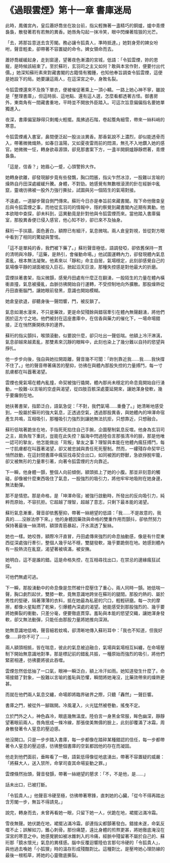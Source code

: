 # 《過眼雲煙》第十一章 書庫迷局

此時，鳳儀宮內，皇后蕭妤喬坐在妝台前，指尖輕撫著一盞精巧的銅爐，爐中青煙裊裊，散發著若有若無的異香。她唇角勾起一抹冷笑，眼中閃爍著陰狠的光芒。



「去，將那旨意送去含芳閣。務必讓令狐貴人，準時抵達。」她對身旁的婢女吩咐，聲音輕柔，卻帶著不容置疑的命令。婢女領命而去。



蕭妤喬緩緩起身，走到窗邊，望著夜色漸濃的宮城，低語：「令狐雲煙，妳的恩寵，是時候該結束了。至於蘇珩，玄羽司之主又如何？敢與本宮作對，便要付出代價。」她深知蘇珩素來對藏書閣的古籍情有獨鍾，也知他奉旨調查令狐雲煙，這便是她設下的局。她要讓這兩人，在這深宮之中，身敗名裂。



令狐雲煙還來不及換下單衣，便被催促著乘上一頂小轎。一路上她心神不寧，雖說是「整理書庫」，但這時辰、這地點、還有這人選，怎麼看都透著古怪。御書房外，東南角有一間藏書重地，平時並不開放外臣踏入。可這次旨意偏偏指名要她單獨進入。



夜深，書庫偏室靜得只剩燭火輕擺。風拂過石階，卷起簷角細雪，帶來一絲料峭的寒意。



令狐雲煙甫入書室，鼻間便泛起一股淡淡異香。那香氣說不上濃烈，卻似能透骨而入，帶著微微熾熱，如春日溫陽，又如夏夜雷雨前的悶濕，無孔不入地鑽入她的感官。她微微一怔，轉身欲尋源頭，卻見那書案下方，一盞半開銅爐靜靜燃著，青煙裊裊。



「這是，信香？」她眉心一蹙，心頭警鈴大作。



她轉身欲離，卻發現腳步竟有些發飄，胸口悶脹，指尖乍然冰涼，一股難以言喻的燥熱自丹田深處緩緩升騰。身體，不對勁。她感覺有無數根滾燙的針在經脈中亂竄，靈魂彷彿被一股外力強行撕扯，試圖與另一個陌生的氣場對接。



不遠處，一道腳步聲自側門傳來。蘇珩今日亦是奉旨前來藏書閣。陛下命他徹查皇后與令狐雲煙之事，而他從玄羽司的情報中，隱約察覺到藏書閣內近期有異動。他本欲暗中查探，卻未料到，這異動竟是針對他與令狐雲煙而來。當他踏入書庫偏室，那股異香便已侵入感官，他心知不妙，卻已來不及抽身。



蘇珩一手扶牆，面色蒼白，額際已有細汗，氣息微喘。兩人倉皇對視，皆從對方眼中看到了相同的驚疑與警惕。



「這不是單純的香，我們被下藥了。」蘇珩聲音極低，語調發啞，卻依舊保持一貫的清明與冷靜，「這藥，是熱引，會催動命場。」他試圖運轉內力，卻發現體內氣息紊亂，根本無法凝聚。他素來以「靜和」命主自居，氣場穩定，此刻卻感覺自己的氣場像平靜的湖面被投入巨石，掀起滔天巨浪，那種失控感是對他最大的折磨。



雲煙扶著書架，指尖微顫，感覺丹田處有什麼正在翻湧，一股陌生的力量在體內橫衝直撞，氣息被擾亂，血脈彷彿開始自行運轉，不受控制地向外擴散。那股燥熱從丹田直衝腦門，讓她眼前發黑，意識也開始模糊。



她倉皇欲退，卻聽身後一聲悶響，門，被反鎖了。



氣息如潮水漫來，不只是藥效，更是命契殘餘與錯宿牽引在體內無聲翻湧，將他們困於這方寸之地。他們被封在這座書庫中，在信香與藥力的催化下，一場命場錯接，正在悄然撕開秩序的邊界。



蘇珩的指尖顫抖，喉頭滾動，似要說什麼，卻只吐出一聲低喘。他額上冷汗淋漓，氣息卻越來越紊亂，那雙素來沉靜的眼眸中，此刻也染上了幾分難以自持的慾望與掙扎。



他一步步向後，強自與她拉開距離，聲音幾不可聞：「妳別靠近我……我……我快撐不住了。」他的聲音帶著痛苦的壓抑，彷彿在與體內那股失控的力量搏鬥，每一寸肌膚都在叫囂著渴望。



雲煙也覺氣場在體內亂撞，命契被強行撬開，體內那尚未穩定的命息竟開始自行湧動，一股難-以言喻的空虛與渴望，從四肢百骸深處蔓延開來，讓她渾身發軟，幾乎要癱倒在地。



她扶著書架，指節泛白，語氣急促：「不對，我們氣場……重疊了。」她清晰地感受到，一股屬於蘇珩的強大氣息，正透過空氣，透過那股異香，與她體內的坤澤命宿產生共鳴，互相吸引，那種吸引力強烈到讓她無法抗拒，只想靠近，只想融合。



蘇珩低喘著跪坐在地，手指死死掐住自己手腕，企圖壓制氣息反噬。他身為玄羽司之主，肩負陛下重託，豈能在此失控？腦海中閃過陸伯言那張清冷的臉，那是他唯一認可的摯友，他怎能做出「背叛」摯友之事？理智與本能在他體內瘋狂搏鬥，每一寸肌膚都在叫囂著渴望，卻又被忠誠與責任死死壓制。然而，一縷殘存命契早已悄然啟動，在這封閉書庫中瘋狂找尋契合出口，如同被困的野獸，急欲掙脫牢籠，卻又被無形的力量牽引著，向著令狐雲煙的方向靠近。



下一瞬，他身體一顫，整個人向前傾倒，額頭抵上了她的小腹。那並非刻意的觸碰，卻像被什麼東西吸住了氣息，一股強烈的吸引力，將他牢牢地吸附在她身邊，無法動彈。



那不是情慾。那是命格，是「坤澤命宿」被強行啟動時，所發出的反向吸引力，純粹而原始，不容抗拒。它超越了理智，超越了意志，只剩下最本能的渴望。



蘇珩氣息漸重，聲音卻依舊壓抑，帶著一絲絕望的低語：「我……不是故意的，我真的……沒辦法停下來。」他的身體因藥效與命格的雙重作用而顫抖，卻依然努力保持著最後一絲清明，額頭青筋暴起，汗水濕透了髮絲。



她也一樣。她咬唇，額際冷汗直冒，丹田處傳來強烈的命息抽動感，像是有什麼東西從深處強行牽引，整個人幾乎站不穩，雙腿發軟，幾乎要跪倒在地。她感到體內有一股熱流在亂竄，渴望著被填滿，被安撫。



她明白，這不是誰的錯。這是命格失控，在互相尋找出口，在禁忌的邊緣瘋狂試探。



可他們無處可逃。



下一瞬，那股湧動中的命息像是忽然被什麼壓住了重心，兩人同時一顫。她低喘一聲，胸口劇烈起伏，雙膝一軟，竟無意識地跨坐在蘇珩的腿間。那股灼熱的、屬於男性的堅硬，隔著薄薄的衣料，抵在她最為私密的穴口，輕輕研磨。每一次的摩擦，都像火星點燃了乾柴，引爆體內深處的渴望。她能感受到那股強烈的、幾乎要將她撕裂的衝動，只差分毫，便要徹底貫穿。羞恥與本能的慾望交織，讓她渾身發軟，卻又無法動彈，只能任由那股力量將她推向深淵。



她無意識地低喃，聲音細若蚊鳴，卻清晰地傳入蘇珩耳中：「我也不知道，但我好像……非你不可了……」



兩人額頭相抵，皆在喘息，彼此的氣息被迫融合，氣場與氣場相互糾纏，在命場壓制下開始無意識地對準，那是標記前的錯亂共振，一種原始而強烈的吸引，將他們緊密相連，彷彿要將彼此吞噬。



雲煙忽然低低抽了一口氣，眼神一瞬泛白，額上冷汗如雨。她知道發生什麼了。命場接錯了對象，一股難以言喻的羞恥與恐懼，瞬間將她淹沒，比藥效帶來的燥熱更甚。



而就在他們兩人氣息交纏，命場即將臨界破界之際，只聽「轟然」一聲巨響。



書庫之門，被從外一腳踹開。冷風灌入，火光猛然被卷動，搖曳不定。



立於門外之人，神色森冷，眼底幾無溫度。陸伯言一身黑金常服，眸色幽深，靜靜望著眼前兩人，唇角抿成一條冷線，那張俊美無儔的臉上，此刻卻覆滿了冰霜，周身散發著令人窒息的壓迫感。



他沒開口。只是一步步踏入書庫，每一步都像在踏碎某種錯認的信任，每一步都帶著令人窒息的壓迫感，彷彿整個書庫的空氣都因他的存在而凝固。



他走到他們面前，垂眸看了一眼，語氣低得像從地底湧出，帶著不容置疑的威嚴：「將蘇大人，送入禁所，命掌司查其命場妄動之罪。」



雲煙倏然抬頭，聲音發顫，帶著一絲絕望的懇求：「不，不是他，是……」



話未出口，已被打斷。



「令狐貴人。」他聲音冷硬至極，彷彿帶著寒鋒，直刺她的心臟，「從今不得再踏出含芳閣一步，無旨不得請見。」



說完，轉身而去，未曾再看她一眼，只留下她一人，伏跪在地，裙擺沾滿冷霜。



雪夜無聲。她伏跪在地，裙擺沾滿冷霜，卻連指尖都顫著發白。錯接未遂，命氣反噬不止；誤解如刀，錐心刺骨。那份痛楚，遠比身體的煎熬更甚，將她徹底淹沒在深宮的寒意之中。她感覺腑如被冰錐刺入的冷痛，經脈中殘留著不屬於自己的、蘇珩那「鏡水懷光」氣息的異樣感。腦中反覆迴響陸伯言那句冷硬的「令狐貴人」，與他過去喚她「小狐狸」時的溫存形成殘酷對比。這種對比，是壓垮她心理防線的最後一根稻草，將她的心靈徹底撕裂。


